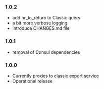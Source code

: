### 1.0.2

* add nr_to_return to Classic query
* a bit more verbose logging
* introduce CHANGES.md file

### 1.0.1

* removal of Consul dependencies

### 1.0.0

* Currently proxies to classic export service
* Operational release
